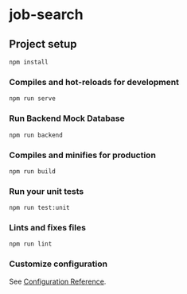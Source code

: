 # job-search

## Project setup
```
npm install
```

### Compiles and hot-reloads for development
```
npm run serve
```

### Run Backend Mock Database
```
npm run backend
```

### Compiles and minifies for production
```
npm run build
```

### Run your unit tests
```
npm run test:unit
```

### Lints and fixes files
```
npm run lint
```

### Customize configuration
See [Configuration Reference](https://cli.vuejs.org/config/).
